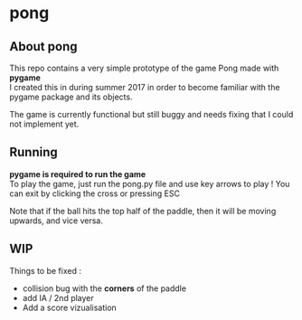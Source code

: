 # pong
 
## About pong  
This repo contains a very simple prototype of the game Pong made with **pygame**  
I created this in during summer 2017 in order to become familiar with the pygame package and its objects.  
  
The game is currently functional but still buggy and needs fixing that I could not implement yet.

## Running  
**pygame is required to run the game**  
To play the game, just run the pong.py file and use key arrows to play ! You can exit by clicking the cross or pressing ESC  
  
Note that if the ball hits the top half of the paddle, then it will be moving upwards, and vice versa.  

## WIP  

Things to be fixed :  
  - collision bug with the **corners** of the paddle  
  - add IA / 2nd player  
  - Add a score vizualisation  
